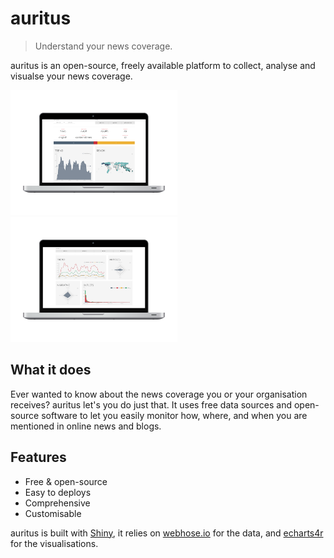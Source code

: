 # auritus

> Understand your news coverage.

auritus is an open-source, freely available platform to collect, analyse and visualse your news coverage. 

<img src="overview.png" height = 200 />
<img src="segments.png" height = 200 />

## What it does

Ever wanted to know about the news coverage you or your organisation receives? auritus let's you do just that. It uses free data sources and open-source software to let you easily monitor how, where, and when you are mentioned in online news and blogs.

## Features

- Free & open-source
- Easy to deploys
- Comprehensive
- Customisable

auritus is built with [Shiny](https://shiny.rstudio.com/), it relies on [webhose.io](https://webhose.io/) for the data, and [echarts4r](https://echarts4r.john-coene.com/) for the visualisations.
